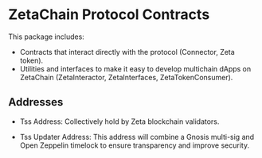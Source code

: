 # ZetaChain Protocol Contracts

This package includes:
* Contracts that interact directly with the protocol (Connector, Zeta token).
* Utilities and interfaces to make it easy to develop multichain dApps on ZetaChain (ZetaInteractor, ZetaInterfaces, ZetaTokenConsumer).

## Addresses

- Tss Address: Collectively hold by Zeta blockchain validators.

- Tss Updater Address: This address will combine a Gnosis multi-sig and Open Zeppelin timelock to ensure transparency and improve security.
